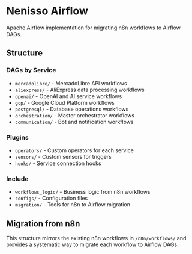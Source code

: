 # Nenisso Airflow

Apache Airflow implementation for migrating n8n workflows to Airflow DAGs.

## Structure

### DAGs by Service
- `mercadolibre/` - MercadoLibre API workflows
- `aliexpress/` - AliExpress data processing workflows  
- `openai/` - OpenAI and AI service workflows
- `gcp/` - Google Cloud Platform workflows
- `postgresql/` - Database operations workflows
- `orchestration/` - Master orchestrator workflows
- `communication/` - Bot and notification workflows

### Plugins
- `operators/` - Custom operators for each service
- `sensors/` - Custom sensors for triggers
- `hooks/` - Service connection hooks

### Include
- `workflows_logic/` - Business logic from n8n workflows
- `configs/` - Configuration files
- `migration/` - Tools for n8n to Airflow migration

## Migration from n8n

This structure mirrors the existing n8n workflows in `/n8n/workflows/` and provides a systematic way to migrate each workflow to Airflow DAGs.